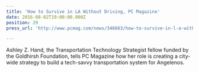 ```yaml
---
title: 'How to Survive in LA Without Driving, PC Magazine'
date: 2016-08-02T19:00:00.000Z
position: 29
press_url: 'http://www.pcmag.com/news/346663/how-to-survive-in-l-a-without-driving'

---
```




Ashley Z. Hand, the Transportation Technology Strategist fellow funded by the Goldhirsh Foundation, tells PC Magazine how her role is creating a city-wide strategy to build a tech-savvy transportation system for Angelenos.

